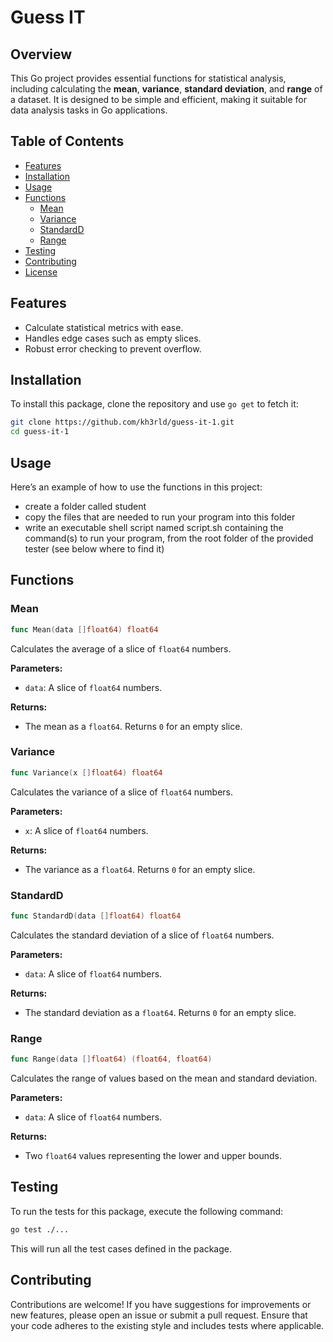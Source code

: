# Guess IT

## Overview

This Go project provides essential functions for statistical analysis, including calculating the **mean**, **variance**, **standard deviation**, and **range** of a dataset. It is designed to be simple and efficient, making it suitable for data analysis tasks in Go applications.

## Table of Contents

- [Features](#features)
- [Installation](#installation)
- [Usage](#usage)
- [Functions](#functions)
  - [Mean](#mean)
  - [Variance](#variance)
  - [StandardD](#standardd)
  - [Range](#range)
- [Testing](#testing)
- [Contributing](#contributing)
- [License](#license)

## Features

- Calculate statistical metrics with ease.
- Handles edge cases such as empty slices.
- Robust error checking to prevent overflow.

## Installation

To install this package, clone the repository and use `go get` to fetch it:

```bash
git clone https://github.com/kh3rld/guess-it-1.git
cd guess-it-1
```

## Usage

Here’s an example of how to use the functions in this project:

- create a folder called student
- copy the files that are needed to run your program into this folder
- write an executable shell script named script.sh containing the command(s) to run your program, from the root folder of the provided tester (see below where to find it)

## Functions

### Mean

```go
func Mean(data []float64) float64
```

Calculates the average of a slice of `float64` numbers.

**Parameters:**

- `data`: A slice of `float64` numbers.

**Returns:**

- The mean as a `float64`. Returns `0` for an empty slice.

### Variance

```go
func Variance(x []float64) float64
```

Calculates the variance of a slice of `float64` numbers.

**Parameters:**

- `x`: A slice of `float64` numbers.

**Returns:**

- The variance as a `float64`. Returns `0` for an empty slice.

### StandardD

```go
func StandardD(data []float64) float64
```

Calculates the standard deviation of a slice of `float64` numbers.

**Parameters:**

- `data`: A slice of `float64` numbers.

**Returns:**

- The standard deviation as a `float64`. Returns `0` for an empty slice.

### Range

```go
func Range(data []float64) (float64, float64)
```

Calculates the range of values based on the mean and standard deviation.

**Parameters:**

- `data`: A slice of `float64` numbers.

**Returns:**

- Two `float64` values representing the lower and upper bounds.

## Testing

To run the tests for this package, execute the following command:

```bash
go test ./...
```

This will run all the test cases defined in the package.

## Contributing

Contributions are welcome! If you have suggestions for improvements or new features, please open an issue or submit a pull request. Ensure that your code adheres to the existing style and includes tests where applicable.

